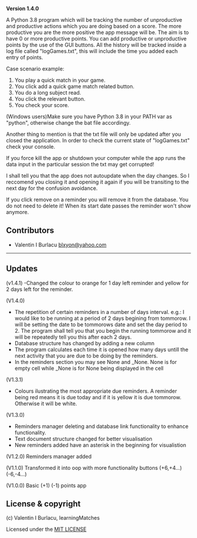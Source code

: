 **Version 1.4.0**

A Python 3.8 program which will be tracking the number of unproductive and productive actions which 
you are doing based on a score. The more productive you are the more positive the app message will be.
The aim is to have 0 or more productive points. You can add productive or unproductive points by the use of the
GUI buttons. All the history will be tracked inside a log file called "logGames.txt", this will include the
time you added each entry of points.

Case scenario example:
1. You play a quick match in your game.
1. You click add a quick game match related button.
1. You do a long subject read.
1. You click the relevant button.
1. You check your score.


(Windows users)Make sure you have Python 3.8 in your PATH var as "python", otherwise change the bat file accordingy.


Another thing to mention is that the txt file will only be updated after you closed the application. In
order to check the current state of "logGames.txt" check your console. 

If you force kill the app or shutdown your computer while the app runs the data input in the particular session the txt may get corrupted!

I shall tell you that the app does not autoupdate when the day changes. So I reccomend you closing it and opening it again if you
will be transiting to the next day for the confusion avoidance.

If you click remove on a reminder you will remove it from the database. You do not need to delete it! When its start date passes the reminder won't show anymore.

## Contributors

- Valentin I Burlacu <blxyon@yahoo.com>

---
## Updates
(v1.4.1)
-Changed the colour to orange for 1 day left reminder and yellow for 2 days left for the reminder.

(V1.4.0)
- The repetition of certain reminders in a number of days interval. e.g.: I would like to be running at a 
period of 2 days begining from tommorow. I will be setting the date to be tommorows date and set the day period
to 2. The program shall tell you that you begin the running tommorow and it will be repeatedly tell you this
after each 2 days.
- Database structure has changed by adding a new column
- The program calculates each time it is opened how many days untill the next activity that you are due to be doing
by the reminders.
- In the reminders section you may see None and _None. None is for empty cell while _None is for None being displayed in the cell

(V1.3.1)
- Colours ilustrating the most appropriate due reminders. 
A reminder being red means it is due today and if it is yellow it is due tommorow.
Otherwise it will be white.

(V1.3.0) 
- Reminders manager deleting and database link functionality to enhance functionality.
- Text document structure changed for better visualisation
- New reminders added have an asterisk in the beginning for visualistion

(V1.2.0) Reminders manager added

(V1.1.0) Transformed it into oop with more functionality buttons (+6,+4...) (-6,-4...)

(V1.0.0) Basic (+1) (-1) points app 

## License & copyright

(c) Valentin I Burlacu, learningMatches

Licensed under the [MIT LICENSE](LICENSE)
